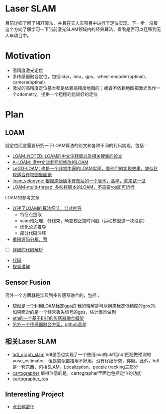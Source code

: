 # Laser SLAM
目前详细了解了NDT算法，并且在无人车项目中进行了定位实现。下一步，沿着这个方向了解学习一下当前激光SLAM领域内的经典算法，看看是否可以迁移到无人车项目中。

# Motivation
- 高精度激光定位
- 多传感器融合定位，包括lidar，imu，gps，wheel encoder(optinal)，camera(optinal)
- 激光的高精度定位基本都是依赖高精度地图的；或者不依赖地图把激光当作一个odometry，提供一个粗糙的比较好的定位

# Plan
## LOAM
就定位而言需要研究一下LOAM算法的论文和各种不同的代码实现，包括：

- [LOAM_NOTED: LOAM的中文注释版以及相关搜集的论文](https://github.com/cuitaixiang/LOAM_NOTED)
- [A-LOAM: 港中文沈老师组修改的LOAM](https://github.com/HKUST-Aerial-Robotics/A-LOAM)
- [LeGO-LOAM: 也是一个非常牛逼的LOAM实现，看他们的实现效果，貌似比较适合在校园里面跑](https://github.com/RobustFieldAutonomyLab/LeGO-LOAM)
- [loam_velodyne: 根据原始版本修改后的一个版本，高星，拿来试一试](https://github.com/daobilige-su/loam_velodyne.git)
- [LOAM-multi-thread: 多线程版本的LOAM，不需要ros即可运行](https://github.com/tiger20/LOAM-multi-thread.git)

LOAM的参考文章:

- [详述了LOAM的算法细节，公式推导](https://zhuanlan.zhihu.com/p/57351961)
  - 特征点提取
  - scan预处理，分线束，畸变校正加时间戳（运动模型这一块没讲）
  - 优化公式推导
  - 部分代码注释
- [重磅源码分析，赞](https://loam-velodyne.readthedocs.io/en/latest/index.html)
- [ ] [详细的代码解析](https://zhuanlan.zhihu.com/c_131391131)  
- [代码](https://www.twblogs.net/a/5b8cfd0e2b71771883387e4a)
- [视频讲解](https://www.youtube.com/watch?v=sLTs9Xp5pyE)


## Sensor Fusion
另外一个方面就是涉及到多传感器融合的，包括：

- [貌似是一个利用LOAM标定gps的](https://github.com/cuitaixiang/gpsCalibration)
我的理解是可以用来标定低精度的gps的，如果面对的是一个经常丢失信号的gps，估计很难做到
- [eth的一个基于EKF的传感器融合框架](https://github.com/ethz-asl/ethzasl_sensor_fusion)
- [另外一个传感器融合方案，github高星](https://github.com/memsindustrygroup/Open-Source-Sensor-Fusion.git)

## 相关Laser SLAM
- [hdl_graph_slam](https://github.com/koide3/hdl_graph_slam.git) hdl里面也实现了一个使用imu的ukf给ndt匹配做预测的pose_estimator，但是貌似直接用不好用，没有仔细研究，存疑。此外，hdl是一套东西，包括SLAM，Localization，people tracking三部分
- [cartographer](https://github.com/googlecartographer/cartographer.git) 值得注意的是，cartographer里面也包括定位的功能
- [cartographer_ros](https://github.com/googlecartographer/cartographer_ros.git)

## Interesting Project
- [点云稠密化](https://github.com/RobustFieldAutonomyLab/Lidar-Super-Resolution)
